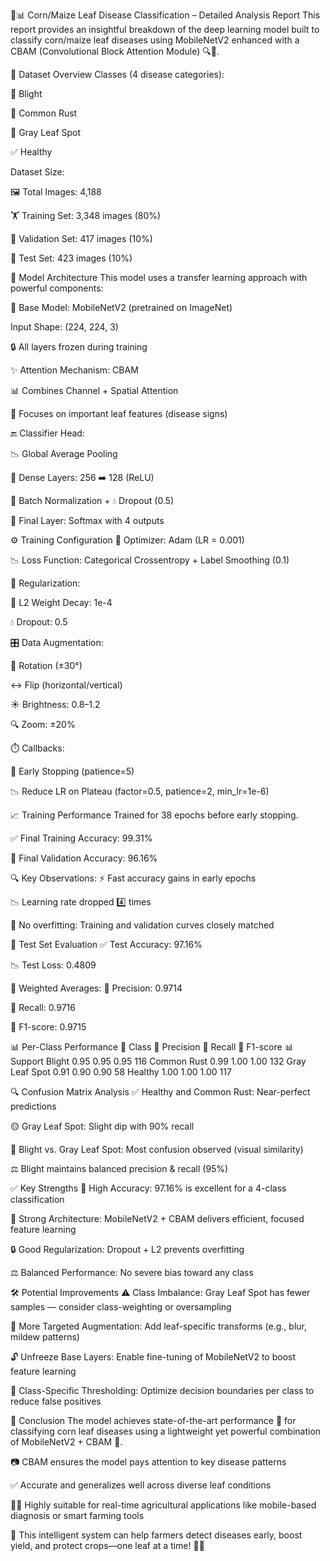 🌽📊 Corn/Maize Leaf Disease Classification – Detailed Analysis Report
This report provides an insightful breakdown of the deep learning model built to classify corn/maize leaf diseases using MobileNetV2 enhanced with a CBAM (Convolutional Block Attention Module) 🔍🧠.

📁 Dataset Overview
Classes (4 disease categories):

🌿 Blight

🍂 Common Rust

🍁 Gray Leaf Spot

✅ Healthy

Dataset Size:

🖼️ Total Images: 4,188

🏋️ Training Set: 3,348 images (80%)

🧪 Validation Set: 417 images (10%)

🧬 Test Set: 423 images (10%)

🧠 Model Architecture
This model uses a transfer learning approach with powerful components:

🔗 Base Model: MobileNetV2 (pretrained on ImageNet)

Input Shape: (224, 224, 3)

🔒 All layers frozen during training

✨ Attention Mechanism: CBAM

📊 Combines Channel + Spatial Attention

🎯 Focuses on important leaf features (disease signs)

🔚 Classifier Head:

📉 Global Average Pooling

🧱 Dense Layers: 256 ➡️ 128 (ReLU)

🧼 Batch Normalization + 💧 Dropout (0.5)

🟰 Final Layer: Softmax with 4 outputs

⚙️ Training Configuration
🚀 Optimizer: Adam (LR = 0.001)

📉 Loss Function: Categorical Crossentropy + Label Smoothing (0.1)

🧰 Regularization:

🧲 L2 Weight Decay: 1e-4

💧 Dropout: 0.5

🎛️ Data Augmentation:

🔄 Rotation (±30°)

↔️ Flip (horizontal/vertical)

☀️ Brightness: 0.8–1.2

🔍 Zoom: ±20%

⏱️ Callbacks:

🛑 Early Stopping (patience=5)

📉 Reduce LR on Plateau (factor=0.5, patience=2, min_lr=1e-6)

📈 Training Performance
Trained for 38 epochs before early stopping.

✅ Final Training Accuracy: 99.31%

🧪 Final Validation Accuracy: 96.16%

🔍 Key Observations:
⚡ Fast accuracy gains in early epochs

📉 Learning rate dropped 4️⃣ times

💪 No overfitting: Training and validation curves closely matched

🧪 Test Set Evaluation
✅ Test Accuracy: 97.16%

📉 Test Loss: 0.4809

🧮 Weighted Averages:
🎯 Precision: 0.9714

🔁 Recall: 0.9716

🧠 F1-score: 0.9715

📊 Per-Class Performance
🌿 Class	🎯 Precision	🔁 Recall	🧠 F1-score	📊 Support
Blight	0.95	0.95	0.95	116
Common Rust	0.99	1.00	1.00	132
Gray Leaf Spot	0.91	0.90	0.90	58
Healthy	1.00	1.00	1.00	117

🔍 Confusion Matrix Analysis
✅ Healthy and Common Rust: Near-perfect predictions

🟡 Gray Leaf Spot: Slight dip with 90% recall

🔁 Blight vs. Gray Leaf Spot: Most confusion observed (visual similarity)

⚖️ Blight maintains balanced precision & recall (95%)

✅ Key Strengths
🌟 High Accuracy: 97.16% is excellent for a 4-class classification

🧠 Strong Architecture: MobileNetV2 + CBAM delivers efficient, focused feature learning

🔒 Good Regularization: Dropout + L2 prevents overfitting

⚖️ Balanced Performance: No severe bias toward any class

🛠️ Potential Improvements
⚠️ Class Imbalance: Gray Leaf Spot has fewer samples — consider class-weighting or oversampling

🔄 More Targeted Augmentation: Add leaf-specific transforms (e.g., blur, mildew patterns)

🔓 Unfreeze Base Layers: Enable fine-tuning of MobileNetV2 to boost feature learning

🎯 Class-Specific Thresholding: Optimize decision boundaries per class to reduce false positives

🧾 Conclusion
The model achieves state-of-the-art performance 🚀 for classifying corn leaf diseases using a lightweight yet powerful combination of MobileNetV2 + CBAM 🧠.

📷 CBAM ensures the model pays attention to key disease patterns

✅ Accurate and generalizes well across diverse leaf conditions

🧑‍🌾 Highly suitable for real-time agricultural applications like mobile-based diagnosis or smart farming tools

🌟 This intelligent system can help farmers detect diseases early, boost yield, and protect crops—one leaf at a time! 🌿📱
